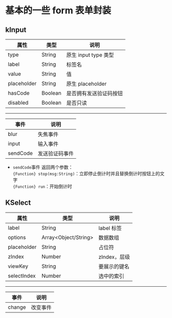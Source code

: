 # 基本的一些 form 表单封装

## kInput

| 属性        | 类型    | 说明                   |
| ----------- | ------- | ---------------------- |
| type        | String  | 原生 input type 类型   |
| label       | String  | 标签名                 |
| value       | String  | 值                     |
| placeholder | String  | 原生 placeholder       |
| hasCode     | Boolean | 是否拥有发送验证码按钮 |
| disabled    | Boolean | 是否只读               |

---

| 事件     | 说明           |
| -------- | -------------- |
| blur     | 失焦事件       |
| input    | 输入事件       |
| sendCode | 发送验证码事件 |

-   `sendCode`事件 返回两个参数：  
    `{Function} stop(msg:String)`：立即停止倒计时并且替换倒计时按钮上的文字  
    `{Function} run`：开始倒计时

## KSelect

| 属性        | 类型                 | 说明         |
| ----------- | -------------------- | ------------ |
| label       | String               | label 标签   |
| options     | Array<Object/String> | 数据数组     |
| placeholder | String               | 占位符       |
| zIndex      | Number               | zIndex，层级 |
| viewKey     | String               | 要展示的键名 |
| selectIndex | Number               | 选中的索引   |

---

| 事件   | 说明     |
| ------ | -------- |
| change | 改变事件 |

